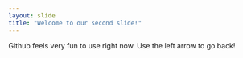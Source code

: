 ```yaml
---
layout: slide
title: "Welcome to our second slide!"
---
```

Github feels very fun to use right now. 
Use the left arrow to go back!

